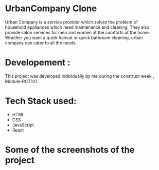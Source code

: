 # UrbanCompany Clone
Urban Company is a service provider which solves the problem of household appliances which need maintenance and cleaning. They also provide salon services for men and women at the comforts of the home. Whether you want a quick haircut or quick bathroom cleaning, urban company can cater to all the needs.

# Developement :
This project was developed individually by me during the construct week , Module-RCT101. 

# Tech Stack used:
  - HTML
  - CSS
  - JavaScript
  - React
  
# Some of the screenshots of the project
